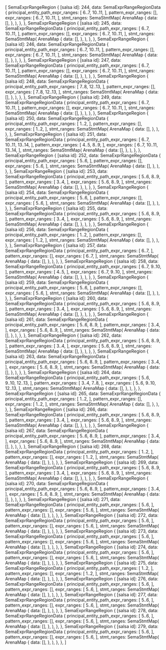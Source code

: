 [
    SemaExprRangeRegion {
        [salsa id]: 244,
        data: SemaExprRangeRegionData {
            principal_entity_path_expr_ranges: [
                6..7,
                10..11,
            ],
            pattern_expr_ranges: [],
            expr_ranges: [
                6..7,
                10..11,
            ],
            stmt_ranges: SemaStmtMap(
                ArenaMap {
                    data: [],
                },
            ),
        },
    },
    SemaExprRangeRegion {
        [salsa id]: 245,
        data: SemaExprRangeRegionData {
            principal_entity_path_expr_ranges: [
                6..7,
                10..11,
            ],
            pattern_expr_ranges: [],
            expr_ranges: [
                6..7,
                10..11,
            ],
            stmt_ranges: SemaStmtMap(
                ArenaMap {
                    data: [],
                },
            ),
        },
    },
    SemaExprRangeRegion {
        [salsa id]: 246,
        data: SemaExprRangeRegionData {
            principal_entity_path_expr_ranges: [
                6..7,
                10..11,
            ],
            pattern_expr_ranges: [],
            expr_ranges: [
                6..7,
                10..11,
            ],
            stmt_ranges: SemaStmtMap(
                ArenaMap {
                    data: [],
                },
            ),
        },
    },
    SemaExprRangeRegion {
        [salsa id]: 247,
        data: SemaExprRangeRegionData {
            principal_entity_path_expr_ranges: [
                6..7,
                10..11,
            ],
            pattern_expr_ranges: [],
            expr_ranges: [
                6..7,
                10..11,
            ],
            stmt_ranges: SemaStmtMap(
                ArenaMap {
                    data: [],
                },
            ),
        },
    },
    SemaExprRangeRegion {
        [salsa id]: 248,
        data: SemaExprRangeRegionData {
            principal_entity_path_expr_ranges: [
                7..8,
                12..13,
            ],
            pattern_expr_ranges: [],
            expr_ranges: [
                7..8,
                12..13,
            ],
            stmt_ranges: SemaStmtMap(
                ArenaMap {
                    data: [],
                },
            ),
        },
    },
    SemaExprRangeRegion {
        [salsa id]: 249,
        data: SemaExprRangeRegionData {
            principal_entity_path_expr_ranges: [
                6..7,
                10..11,
            ],
            pattern_expr_ranges: [],
            expr_ranges: [
                6..7,
                10..11,
            ],
            stmt_ranges: SemaStmtMap(
                ArenaMap {
                    data: [],
                },
            ),
        },
    },
    SemaExprRangeRegion {
        [salsa id]: 250,
        data: SemaExprRangeRegionData {
            principal_entity_path_expr_ranges: [
                1..2,
            ],
            pattern_expr_ranges: [],
            expr_ranges: [
                1..2,
            ],
            stmt_ranges: SemaStmtMap(
                ArenaMap {
                    data: [],
                },
            ),
        },
    },
    SemaExprRangeRegion {
        [salsa id]: 251,
        data: SemaExprRangeRegionData {
            principal_entity_path_expr_ranges: [
                6..7,
                10..11,
                13..14,
            ],
            pattern_expr_ranges: [
                4..5,
                8..9,
            ],
            expr_ranges: [
                6..7,
                10..11,
                13..14,
            ],
            stmt_ranges: SemaStmtMap(
                ArenaMap {
                    data: [],
                },
            ),
        },
    },
    SemaExprRangeRegion {
        [salsa id]: 252,
        data: SemaExprRangeRegionData {
            principal_entity_path_expr_ranges: [
                5..6,
            ],
            pattern_expr_ranges: [],
            expr_ranges: [
                5..6,
            ],
            stmt_ranges: SemaStmtMap(
                ArenaMap {
                    data: [],
                },
            ),
        },
    },
    SemaExprRangeRegion {
        [salsa id]: 253,
        data: SemaExprRangeRegionData {
            principal_entity_path_expr_ranges: [
                5..6,
                8..9,
            ],
            pattern_expr_ranges: [
                3..4,
            ],
            expr_ranges: [
                5..6,
                8..9,
            ],
            stmt_ranges: SemaStmtMap(
                ArenaMap {
                    data: [],
                },
            ),
        },
    },
    SemaExprRangeRegion {
        [salsa id]: 254,
        data: SemaExprRangeRegionData {
            principal_entity_path_expr_ranges: [
                5..6,
            ],
            pattern_expr_ranges: [],
            expr_ranges: [
                5..6,
            ],
            stmt_ranges: SemaStmtMap(
                ArenaMap {
                    data: [],
                },
            ),
        },
    },
    SemaExprRangeRegion {
        [salsa id]: 255,
        data: SemaExprRangeRegionData {
            principal_entity_path_expr_ranges: [
                5..6,
                8..9,
            ],
            pattern_expr_ranges: [
                3..4,
            ],
            expr_ranges: [
                5..6,
                8..9,
            ],
            stmt_ranges: SemaStmtMap(
                ArenaMap {
                    data: [],
                },
            ),
        },
    },
    SemaExprRangeRegion {
        [salsa id]: 256,
        data: SemaExprRangeRegionData {
            principal_entity_path_expr_ranges: [
                1..2,
            ],
            pattern_expr_ranges: [],
            expr_ranges: [
                1..2,
            ],
            stmt_ranges: SemaStmtMap(
                ArenaMap {
                    data: [],
                },
            ),
        },
    },
    SemaExprRangeRegion {
        [salsa id]: 257,
        data: SemaExprRangeRegionData {
            principal_entity_path_expr_ranges: [
                6..7,
            ],
            pattern_expr_ranges: [],
            expr_ranges: [
                6..7,
            ],
            stmt_ranges: SemaStmtMap(
                ArenaMap {
                    data: [],
                },
            ),
        },
    },
    SemaExprRangeRegion {
        [salsa id]: 258,
        data: SemaExprRangeRegionData {
            principal_entity_path_expr_ranges: [
                6..7,
                9..10,
            ],
            pattern_expr_ranges: [
                4..5,
            ],
            expr_ranges: [
                6..7,
                9..10,
            ],
            stmt_ranges: SemaStmtMap(
                ArenaMap {
                    data: [],
                },
            ),
        },
    },
    SemaExprRangeRegion {
        [salsa id]: 259,
        data: SemaExprRangeRegionData {
            principal_entity_path_expr_ranges: [
                5..6,
            ],
            pattern_expr_ranges: [],
            expr_ranges: [
                5..6,
            ],
            stmt_ranges: SemaStmtMap(
                ArenaMap {
                    data: [],
                },
            ),
        },
    },
    SemaExprRangeRegion {
        [salsa id]: 260,
        data: SemaExprRangeRegionData {
            principal_entity_path_expr_ranges: [
                5..6,
                8..9,
            ],
            pattern_expr_ranges: [
                3..4,
            ],
            expr_ranges: [
                5..6,
                8..9,
            ],
            stmt_ranges: SemaStmtMap(
                ArenaMap {
                    data: [],
                },
            ),
        },
    },
    SemaExprRangeRegion {
        [salsa id]: 261,
        data: SemaExprRangeRegionData {
            principal_entity_path_expr_ranges: [
                5..6,
                8..9,
            ],
            pattern_expr_ranges: [
                3..4,
            ],
            expr_ranges: [
                5..6,
                8..9,
            ],
            stmt_ranges: SemaStmtMap(
                ArenaMap {
                    data: [],
                },
            ),
        },
    },
    SemaExprRangeRegion {
        [salsa id]: 262,
        data: SemaExprRangeRegionData {
            principal_entity_path_expr_ranges: [
                5..6,
                8..9,
            ],
            pattern_expr_ranges: [
                3..4,
            ],
            expr_ranges: [
                5..6,
                8..9,
            ],
            stmt_ranges: SemaStmtMap(
                ArenaMap {
                    data: [],
                },
            ),
        },
    },
    SemaExprRangeRegion {
        [salsa id]: 263,
        data: SemaExprRangeRegionData {
            principal_entity_path_expr_ranges: [
                5..6,
                8..9,
            ],
            pattern_expr_ranges: [
                3..4,
            ],
            expr_ranges: [
                5..6,
                8..9,
            ],
            stmt_ranges: SemaStmtMap(
                ArenaMap {
                    data: [],
                },
            ),
        },
    },
    SemaExprRangeRegion {
        [salsa id]: 264,
        data: SemaExprRangeRegionData {
            principal_entity_path_expr_ranges: [
                5..6,
                9..10,
                12..13,
            ],
            pattern_expr_ranges: [
                3..4,
                7..8,
            ],
            expr_ranges: [
                5..6,
                9..10,
                12..13,
            ],
            stmt_ranges: SemaStmtMap(
                ArenaMap {
                    data: [],
                },
            ),
        },
    },
    SemaExprRangeRegion {
        [salsa id]: 265,
        data: SemaExprRangeRegionData {
            principal_entity_path_expr_ranges: [
                1..2,
            ],
            pattern_expr_ranges: [],
            expr_ranges: [
                1..2,
            ],
            stmt_ranges: SemaStmtMap(
                ArenaMap {
                    data: [],
                },
            ),
        },
    },
    SemaExprRangeRegion {
        [salsa id]: 266,
        data: SemaExprRangeRegionData {
            principal_entity_path_expr_ranges: [
                5..6,
                8..9,
            ],
            pattern_expr_ranges: [
                3..4,
            ],
            expr_ranges: [
                5..6,
                8..9,
            ],
            stmt_ranges: SemaStmtMap(
                ArenaMap {
                    data: [],
                },
            ),
        },
    },
    SemaExprRangeRegion {
        [salsa id]: 267,
        data: SemaExprRangeRegionData {
            principal_entity_path_expr_ranges: [
                5..6,
                8..9,
            ],
            pattern_expr_ranges: [
                3..4,
            ],
            expr_ranges: [
                5..6,
                8..9,
            ],
            stmt_ranges: SemaStmtMap(
                ArenaMap {
                    data: [],
                },
            ),
        },
    },
    SemaExprRangeRegion {
        [salsa id]: 268,
        data: SemaExprRangeRegionData {
            principal_entity_path_expr_ranges: [
                1..2,
            ],
            pattern_expr_ranges: [],
            expr_ranges: [
                1..2,
            ],
            stmt_ranges: SemaStmtMap(
                ArenaMap {
                    data: [],
                },
            ),
        },
    },
    SemaExprRangeRegion {
        [salsa id]: 269,
        data: SemaExprRangeRegionData {
            principal_entity_path_expr_ranges: [
                5..6,
                8..9,
            ],
            pattern_expr_ranges: [
                3..4,
            ],
            expr_ranges: [
                5..6,
                8..9,
            ],
            stmt_ranges: SemaStmtMap(
                ArenaMap {
                    data: [],
                },
            ),
        },
    },
    SemaExprRangeRegion {
        [salsa id]: 270,
        data: SemaExprRangeRegionData {
            principal_entity_path_expr_ranges: [
                5..6,
                8..9,
            ],
            pattern_expr_ranges: [
                3..4,
            ],
            expr_ranges: [
                5..6,
                8..9,
            ],
            stmt_ranges: SemaStmtMap(
                ArenaMap {
                    data: [],
                },
            ),
        },
    },
    SemaExprRangeRegion {
        [salsa id]: 271,
        data: SemaExprRangeRegionData {
            principal_entity_path_expr_ranges: [
                5..6,
            ],
            pattern_expr_ranges: [],
            expr_ranges: [
                5..6,
            ],
            stmt_ranges: SemaStmtMap(
                ArenaMap {
                    data: [],
                },
            ),
        },
    },
    SemaExprRangeRegion {
        [salsa id]: 272,
        data: SemaExprRangeRegionData {
            principal_entity_path_expr_ranges: [
                5..6,
            ],
            pattern_expr_ranges: [],
            expr_ranges: [
                5..6,
            ],
            stmt_ranges: SemaStmtMap(
                ArenaMap {
                    data: [],
                },
            ),
        },
    },
    SemaExprRangeRegion {
        [salsa id]: 273,
        data: SemaExprRangeRegionData {
            principal_entity_path_expr_ranges: [
                5..6,
            ],
            pattern_expr_ranges: [],
            expr_ranges: [
                5..6,
            ],
            stmt_ranges: SemaStmtMap(
                ArenaMap {
                    data: [],
                },
            ),
        },
    },
    SemaExprRangeRegion {
        [salsa id]: 274,
        data: SemaExprRangeRegionData {
            principal_entity_path_expr_ranges: [
                5..6,
            ],
            pattern_expr_ranges: [],
            expr_ranges: [
                5..6,
            ],
            stmt_ranges: SemaStmtMap(
                ArenaMap {
                    data: [],
                },
            ),
        },
    },
    SemaExprRangeRegion {
        [salsa id]: 275,
        data: SemaExprRangeRegionData {
            principal_entity_path_expr_ranges: [
                1..2,
            ],
            pattern_expr_ranges: [],
            expr_ranges: [
                1..2,
            ],
            stmt_ranges: SemaStmtMap(
                ArenaMap {
                    data: [],
                },
            ),
        },
    },
    SemaExprRangeRegion {
        [salsa id]: 276,
        data: SemaExprRangeRegionData {
            principal_entity_path_expr_ranges: [
                5..6,
            ],
            pattern_expr_ranges: [],
            expr_ranges: [
                5..6,
            ],
            stmt_ranges: SemaStmtMap(
                ArenaMap {
                    data: [],
                },
            ),
        },
    },
    SemaExprRangeRegion {
        [salsa id]: 277,
        data: SemaExprRangeRegionData {
            principal_entity_path_expr_ranges: [
                5..6,
            ],
            pattern_expr_ranges: [],
            expr_ranges: [
                5..6,
            ],
            stmt_ranges: SemaStmtMap(
                ArenaMap {
                    data: [],
                },
            ),
        },
    },
    SemaExprRangeRegion {
        [salsa id]: 278,
        data: SemaExprRangeRegionData {
            principal_entity_path_expr_ranges: [
                5..6,
            ],
            pattern_expr_ranges: [],
            expr_ranges: [
                5..6,
            ],
            stmt_ranges: SemaStmtMap(
                ArenaMap {
                    data: [],
                },
            ),
        },
    },
    SemaExprRangeRegion {
        [salsa id]: 279,
        data: SemaExprRangeRegionData {
            principal_entity_path_expr_ranges: [
                5..6,
            ],
            pattern_expr_ranges: [],
            expr_ranges: [
                5..6,
            ],
            stmt_ranges: SemaStmtMap(
                ArenaMap {
                    data: [],
                },
            ),
        },
    },
]